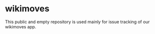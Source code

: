 # wikimoves
This public and empty repository is used mainly for issue tracking of our wikimoves app.
